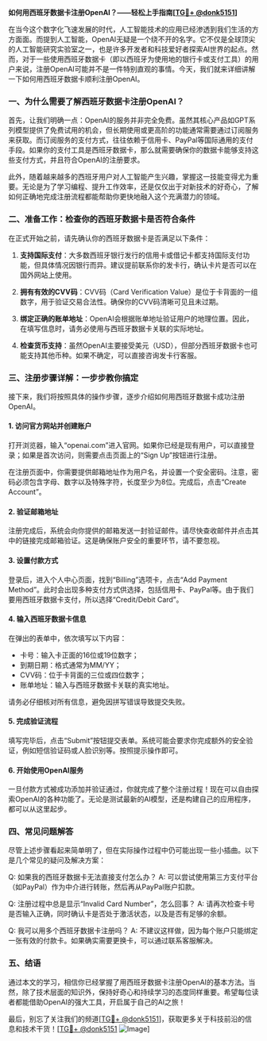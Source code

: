 **如何用西班牙数据卡注册OpenAI？——轻松上手指南[[TG💪+ @donk5151](https://t.me/s/donk5151)]**

在当今这个数字化飞速发展的时代，人工智能技术的应用已经渗透到我们生活的方方面面。而提到人工智能，OpenAI无疑是一个绕不开的名字。它不仅是全球顶尖的人工智能研究实验室之一，也是许多开发者和科技爱好者探索AI世界的起点。然而，对于一些使用西班牙数据卡（即以西班牙为使用地的银行卡或支付工具）的用户来说，注册OpenAI可能并不是一件特别直观的事情。今天，我们就来详细讲解一下如何用西班牙数据卡顺利注册OpenAI。

### 一、为什么需要了解西班牙数据卡注册OpenAI？

首先，让我们明确一点：OpenAI的服务并非完全免费。虽然其核心产品如GPT系列模型提供了免费试用的机会，但长期使用或更高阶的功能通常需要通过订阅服务来获取。而订阅服务的支付方式，往往依赖于信用卡、PayPal等国际通用的支付手段。如果你的支付工具是西班牙数据卡，那么就需要确保你的数据卡能够支持这些支付方式，并且符合OpenAI的注册要求。

此外，随着越来越多的西班牙用户对人工智能产生兴趣，掌握这一技能变得尤为重要。无论是为了学习编程、提升工作效率，还是仅仅出于对新技术的好奇心，了解如何正确地完成注册流程都能帮助你更快地融入这个充满潜力的领域。

### 二、准备工作：检查你的西班牙数据卡是否符合条件

在正式开始之前，请先确认你的西班牙数据卡是否满足以下条件：

1. **支持国际支付**：大多数西班牙银行发行的信用卡或借记卡都支持国际支付功能，但具体情况因银行而异。建议提前联系你的发卡行，确认卡片是否可以在国外网站上使用。
   
2. **拥有有效的CVV码**：CVV码（Card Verification Value）是位于卡背面的一组数字，用于验证交易合法性。确保你的CVV码清晰可见且未过期。

3. **绑定正确的账单地址**：OpenAI会根据账单地址验证用户的地理位置。因此，在填写信息时，请务必使用与西班牙数据卡关联的实际地址。

4. **检查货币支持**：虽然OpenAI主要接受美元（USD），但部分西班牙数据卡也可能支持其他币种。如果不确定，可以直接咨询发卡行客服。

### 三、注册步骤详解：一步步教你搞定

接下来，我们将按照具体的操作步骤，逐步介绍如何用西班牙数据卡成功注册OpenAI。

#### 1. 访问官方网站并创建账户

打开浏览器，输入“openai.com”进入官网。如果你已经是现有用户，可以直接登录；如果是首次访问，则需要点击页面上的“Sign Up”按钮进行注册。

在注册页面中，你需要提供邮箱地址作为用户名，并设置一个安全密码。注意，密码必须包含字母、数字以及特殊字符，长度至少为8位。完成后，点击“Create Account”。

#### 2. 验证邮箱地址

注册完成后，系统会向你提供的邮箱发送一封验证邮件。请尽快查收邮件并点击其中的链接完成邮箱验证。这是确保账户安全的重要环节，请不要忽视。

#### 3. 设置付款方式

登录后，进入个人中心页面，找到“Billing”选项卡，点击“Add Payment Method”。此时会出现多种支付方式供选择，包括信用卡、PayPal等。由于我们要用西班牙数据卡支付，所以选择“Credit/Debit Card”。

#### 4. 输入西班牙数据卡信息

在弹出的表单中，依次填写以下内容：
- 卡号：输入卡正面的16位或19位数字；
- 到期日期：格式通常为MM/YY；
- CVV码：位于卡背面的三位或四位数字；
- 账单地址：输入与西班牙数据卡关联的真实地址。

请务必仔细核对所有信息，避免因拼写错误导致提交失败。

#### 5. 完成验证流程

填写完毕后，点击“Submit”按钮提交表单。系统可能会要求你完成额外的安全验证，例如短信验证码或人脸识别等。按照提示操作即可。

#### 6. 开始使用OpenAI服务

一旦付款方式被成功添加并验证通过，你就完成了整个注册过程！现在可以自由探索OpenAI的各种功能了。无论是测试最新的AI模型，还是构建自己的应用程序，都可以从这里起步。

### 四、常见问题解答

尽管上述步骤看起来简单明了，但在实际操作过程中仍可能出现一些小插曲。以下是几个常见的疑问及解决方案：

Q: 如果我的西班牙数据卡无法直接支付怎么办？
A: 可以尝试使用第三方支付平台（如PayPal）作为中介进行转账，然后再从PayPal账户扣款。

Q: 注册过程中总是显示“Invalid Card Number”，怎么回事？
A: 请再次检查卡号是否输入正确，同时确认卡是否处于激活状态，以及是否有足够的余额。

Q: 我可以用多个西班牙数据卡注册吗？
A: 不建议这样做，因为每个账户只能绑定一张有效的付款卡。如果确实需要更换卡，可以通过联系客服解决。

### 五、结语

通过本文的学习，相信你已经掌握了用西班牙数据卡注册OpenAI的基本方法。当然，除了技术层面的知识外，保持好奇心和持续学习的态度同样重要。希望每位读者都能借助OpenAI的强大工具，开启属于自己的AI之旅！

最后，别忘了关注我们的频道[[TG💪+ @donk5151](https://t.me/s/donk5151)]，获取更多关于科技前沿的信息和技术干货！[[TG💪+ @donk5151](https://t.me/s/donk5151) ![Image](https://i.postimg.cc/rwNCRYN7/Snipaste-2025-04-30-17-27-05.png)]